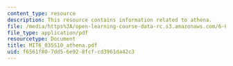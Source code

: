 ```yaml
---
content_type: resource
description: This resource contains information related to athena.
file: /media/https%3A/open-learning-course-data-rc.s3.amazonaws.com/6-035-computer-language-engineering-spring-2010/f6561f807dd56e928fcfcd3961da42c3_MIT6_035S10_athena.pdf
file_type: application/pdf
resourcetype: Document
title: MIT6_035S10_athena.pdf
uid: f6561f80-7dd5-6e92-8fcf-cd3961da42c3
---
```

